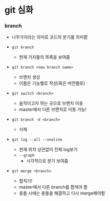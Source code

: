 # git 심화

### branch

- 나무가지라는 의미로 코드의 분기를 의미함



- `git branch`

  - 현재 가지들의 목록을 보여줌

  

- `git branch <new branch name>`

  - 브랜치 생성
  - 이름은 기능별로 작성(혹은 버전별로)

  

- `git switch <branch>`

  - 움직이고자 하는 곳으로 브랜치 이동
  - master에서 다른 브랜치로 이동 가능!



- `git branch -d <branch>`
  - 삭제



- `git log --all --oneline`
  - 현재 위치 상관없이 전체 log보기
  - `--graph`
    - 시각적으로 분기 보여줌



- `git merge <branch>`
  - 합치기!
  - master에서 다른 branch를 합쳐야 함
  - 충돌 시에는 충돌을 해결하고 다시 merge해야함